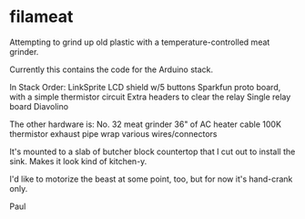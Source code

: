 # filameat
Attempting to grind up old plastic with a temperature-controlled meat grinder.

Currently this contains the code for the Arduino stack.

In Stack Order:
LinkSprite LCD shield w/5 buttons
Sparkfun proto board, with a simple thermistor circuit
Extra headers to clear the relay
Single relay board
Diavolino


The other hardware is:
No. 32 meat grinder
36" of AC heater cable
100K thermistor
exhaust pipe wrap
various wires/connectors

It's mounted to a slab of butcher block countertop that I cut out to install the sink.  Makes it look kind of kitchen-y.


I'd like to motorize the beast at some point, too, but for now it's hand-crank only.

Paul

